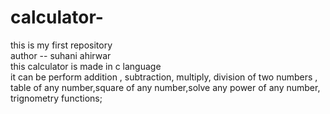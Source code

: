 # calculator-
this is my first repository 
<br>
author -- suhani ahirwar
<br>
this calculator is made in c language 
<br>
it can be perform addition , subtraction, multiply, division of two numbers , table of any number,square of any number,solve any power of any number,
trignometry functions;
